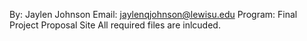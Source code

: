 By: Jaylen Johnson Email: jaylenqjohnson@lewisu.edu Program: Final Project Proposal Site All required files are inlcuded. 
